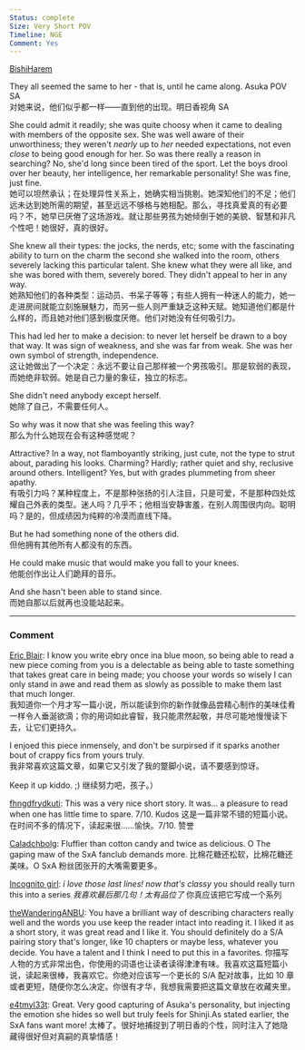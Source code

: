 ```yaml
---
Status: complete
Size: Very Short POV
Timeline: NGE
Comment: Yes
---
```

[BishiHarem](https://www.fanfiction.net/u/718760/BishiHarem)

They all seemed the same to her - that is, until he came along. Asuka POV SA  
对她来说，他们似乎都一样——直到他的出现。明日香视角 SA

She could admit it readily; she was quite choosy when it came to dealing with members of the opposite sex. She was well aware of their unworthiness; they weren't _nearly_ up to _her_ needed expectations, not even _close_ to being good enough for her. So was there really a reason in searching? No, she'd long since been tired of the sport. Let the boys drool over her beauty, her intelligence, her remarkable personality! She was fine, just fine.  
她可以坦然承认；在处理异性关系上，她确实相当挑剔。她深知他们的不足；他们远未达到她所需的期望，甚至远远不够格与她相配。那么，寻找真爱真的有必要吗？不，她早已厌倦了这场游戏。就让那些男孩为她倾倒于她的美貌、智慧和非凡个性吧！她很好，真的很好。

She knew all their types: the jocks, the nerds, etc; some with the fascinating ability to turn on the charm the second she walked into the room, others severely lacking this particular talent. She knew what they were all like, and she was bored with them, severely bored. They didn't appeal to her in any way.  
她熟知他们的各种类型：运动员、书呆子等等；有些人拥有一种迷人的能力，她一走进房间就能立刻施展魅力，而另一些人则严重缺乏这种天赋。她知道他们都是什么样的，而且她对他们感到极度厌倦。他们对她没有任何吸引力。

This had led her to make a decision: to never let herself be drawn to a boy that way. It was sign of weakness, and she was far from weak. She was her own symbol of strength, independence.  
这让她做出了一个决定：永远不要让自己那样被一个男孩吸引。那是软弱的表现，而她绝非软弱。她是自己力量的象征，独立的标志。

She didn't need anybody except herself.  
她除了自己，不需要任何人。

So why was it now that she was feeling this way?  
那么为什么她现在会有这种感觉呢？

Attractive? In a way, not flamboyantly striking, just cute, not the type to strut about, parading his looks. Charming? Hardly; rather quiet and shy, reclusive around others. Intelligent? Yes, but with grades plummeting from sheer apathy.  
有吸引力吗？某种程度上，不是那种张扬的引人注目，只是可爱，不是那种四处炫耀自己外表的类型。迷人吗？几乎不；他相当安静害羞，在别人周围很内向。聪明吗？是的，但成绩因为纯粹的冷漠而直线下降。

But he had something none of the others did.  
但他拥有其他所有人都没有的东西。

He could make music that would make you fall to your knees.  
他能创作出让人们跪拜的音乐。

And she hasn't been able to stand since.  
而她自那以后就再也没能站起来。

---
### Comment
[Eric Blair](https://www.fanfiction.net/u/150671/Eric-Blair):
I know you write ebry once ina blue moon, so being able to read a new piece coming from you is a delectable as being able to taste something that takes great care in being made; you choose your words so wisely I can only stand in awe and read them as slowly as possible to make them last that much longer.  
我知道你一个月才写一篇小说，所以能读到你的新作就像品尝精心制作的美味佳肴一样令人垂涎欲滴；你的用词如此睿智，我只能肃然起敬，并尽可能地慢慢读下去，让它们更持久。

I enjoed this piece inmensely, and don't be surpirsed if it sparks another bout of crappy fics from yours truly.  
我非常喜欢这篇文章，如果它又引发了我的蹩脚小说，请不要感到惊讶。
  
Keep it up kiddo. ;)
继续努力吧，孩子。）

[fhngdfrydkuti](https://www.fanfiction.net/u/1206358/fhngdfrydkuti): This was a very nice short story. It was... a pleasure to read when one has little time to spare. 7/10. Kudos
这是一篇非常不错的短篇小说。在时间不多的情况下，读起来很......愉快。7/10. 赞誉

[Caladchbolg](https://www.fanfiction.net/u/1161439/Caladchbolg): Fluffier than cotton candy and twice as delicious. O The gaping maw of the SxA fanclub demands more.
比棉花糖还松软，比棉花糖还美味。O SxA 粉丝团张开的大嘴需要更多。

[Incognito girl](https://www.fanfiction.net/u/675427/Incognito-girl): _i love those last lines! now that's classy_ you should really turn this into a series
_我喜欢最后那几句！太有品位了_ 你真应该把它写成一个系列

[theWanderingANBU](https://www.fanfiction.net/u/1075568/theWanderingANBU): You have a brilliant way of describing characters really well and the words you use keep the reader intact into reading it. I liked it as a short story, it was great read and I like it. You should definitely do a S/A pairing story that's longer, like 10 chapters or maybe less, whatever you decide. You have a talent and I think I need to put this in a favorites.
你描写人物的方式非常出色，你使用的词语也让读者读得津津有味。我喜欢这篇短篇小说，读起来很棒，我喜欢它。你绝对应该写一个更长的 S/A 配对故事，比如 10 章或者更短，随便你怎么决定。你很有才华，我想我需要把这篇文章放在收藏夹里。

[e4tmyl33t](https://www.fanfiction.net/u/1402418/e4tmyl33t): Great. Very good capturing of Asuka's personality, but injecting the emotion she hides so well but truly feels for Shinji.As stated earlier, the SxA fans want more!
太棒了。很好地捕捉到了明日香的个性，同时注入了她隐藏得很好但对真嗣的真挚情感！